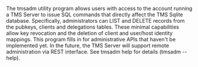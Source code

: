 The tmsadm utility program allows users with access to the account running a TMS Server to issue SQL commands that directly affect the TMS Sqlite database. Specifically, administrators can LIST and DELETE records from the pubkeys, clients and delegations tables.  These minimal capabilities allow key revocation and the deletion of client and user/host identity mappings. This program fills in for administrative APIs that haven't be implemented yet.  In the future, the TMS Server will support remote administration via REST interface. See tmsadm help for details (tmsadm --help).    
